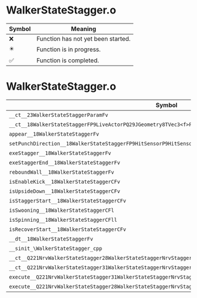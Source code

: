 # WalkerStateStagger.o
| Symbol | Meaning 
| ------------- | ------------- 
| :x: | Function has not yet been started. 
| :eight_pointed_black_star: | Function is in progress. 
| :white_check_mark: | Function is completed. 


# WalkerStateStagger.o
| Symbol | Decompiled? |
| ------------- | ------------- |
| `__ct__23WalkerStateStaggerParamFv` | :x: |
| `__ct__18WalkerStateStaggerFP9LiveActorPQ29JGeometry8TVec3<f>P16WalkerStateParamP23WalkerStateStaggerParam` | :x: |
| `appear__18WalkerStateStaggerFv` | :x: |
| `setPunchDirection__18WalkerStateStaggerFP9HitSensorP9HitSensor` | :x: |
| `exeStagger__18WalkerStateStaggerFv` | :x: |
| `exeStaggerEnd__18WalkerStateStaggerFv` | :x: |
| `reboundWall__18WalkerStateStaggerFv` | :x: |
| `isEnableKick__18WalkerStateStaggerCFv` | :x: |
| `isUpsideDown__18WalkerStateStaggerCFv` | :x: |
| `isStaggerStart__18WalkerStateStaggerCFv` | :x: |
| `isSwooning__18WalkerStateStaggerCFl` | :x: |
| `isSpinning__18WalkerStateStaggerCFll` | :x: |
| `isRecoverStart__18WalkerStateStaggerCFv` | :x: |
| `__dt__18WalkerStateStaggerFv` | :x: |
| `__sinit_\WalkerStateStagger_cpp` | :x: |
| `__ct__Q221NrvWalkerStateStagger28WalkerStateStaggerNrvStaggerFv` | :x: |
| `__ct__Q221NrvWalkerStateStagger31WalkerStateStaggerNrvStaggerEndFv` | :x: |
| `execute__Q221NrvWalkerStateStagger31WalkerStateStaggerNrvStaggerEndCFP5Spine` | :x: |
| `execute__Q221NrvWalkerStateStagger28WalkerStateStaggerNrvStaggerCFP5Spine` | :x: |
